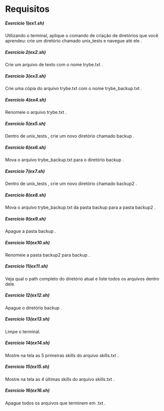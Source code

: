 # Requisitos

##### Exercicio 1(ex1.sh)

Utilizando o terminal, aplique o comando de criação de diretórios que você aprendeu: crie um diretório chamado unix_tests e navegue até ele .

##### Exercicio 2(ex2.sh)

Crie um arquivo de texto com o nome trybe.txt .

##### Exercicio 3(ex3.sh)

Crie uma cópia do arquivo trybe.txt com o nome trybe_backup.txt .

##### Exercicio 4(ex4.sh)

Renomeie o arquivo trybe.txt .

##### Exercicio 5(ex5.sh)

Dentro de unix_tests , crie um novo diretório chamado backup .

##### Exercicio 6(ex6.sh)

Mova o arquivo trybe_backup.txt para o diretório backup .

##### Exercicio 7(ex7.sh)

Dentro de unix_tests , crie um novo diretório chamado backup2 .

##### Exercicio 8(ex8.sh)

Mova o arquivo trybe_backup.txt da pasta backup para a pasta backup2 .

##### Exercicio 9(ex9.sh)

Apague a pasta backup .

##### Exercicio 10(ex10.sh)

Renomeie a pasta backup2 para backup .

##### Exercicio 11(ex11.sh)

Veja qual o path completo do diretório atual e liste todos os arquivos dentro dele.

##### Exercicio 12(ex12.sh)

Apague o diretório backup .

##### Exercicio 13(ex13.sh)

Limpe o terminal.

##### Exercicio 14(ex14.sh)

Mostre na tela as 5 primeiras skills do arquivo skills.txt .

##### Exercicio 15(ex15.sh)

Mostre na tela as 4 últimas skills do arquivo skills.txt .

##### Exercicio 16(ex16.sh)

Apague todos os arquivos que terminem em .txt .
